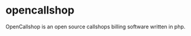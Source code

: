 opencallshop
============

OpenCallshop is an open source callshops billing software written in php. 